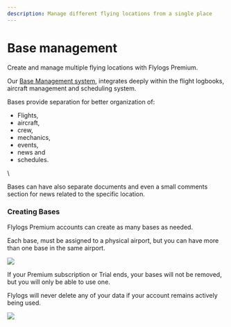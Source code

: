 ```yaml
---
description: Manage different flying locations from a single place
---
```


# Base management

Create and manage multiple flying locations with Flylogs Premium.

Our [Base Management system](https://www.flylogs.com/features/flight-operations-bases), integrates deeply within the flight logbooks, aircraft management and scheduling system.

Bases provide separation for better organization of:

* Flights,&#x20;
* aircraft,&#x20;
* crew,&#x20;
* mechanics,&#x20;
* events,&#x20;
* news and&#x20;
* schedules.

\


Bases can have also separate documents and even a small comments section for news related to the specific location.

### Creating Bases

Flylogs Premium accounts can create as many bases as needed.&#x20;

Each base, must be assigned to a physical airport, but you can have more than one base in the same airport.

![](https://tawk.link/61f94bae9bd1f31184da67e3/kb/attachments/FXl0yN1ZQ8.png)

If your Premium subscription or Trial ends, your bases will not be removed, but you will only be able to use one.

Flylogs will never delete any of your data if your account remains actively being used.

![](https://tawk.link/61f94bae9bd1f31184da67e3/kb/attachments/drM74Ds4wJ.png)
